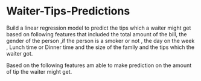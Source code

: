 # Waiter-Tips-Predictions

Build  a linear regression model to predict the tips which a waiter might get based on following features that included the total amount of the bill, the gender of the person ,if the person is a smoker or not , the day on the week , Lunch time or Dinner time and the size of the family and the tips which the waiter got.

Based on the following features am able to make prediction on the amount of tip the waiter might get. 
